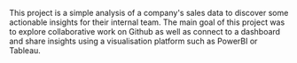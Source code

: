 This project is a simple analysis of a company's sales data to discover some actionable insights for their internal team. The main goal of this project was to explore collaborative work on Github as well as connect to a dashboard and share insights using a visualisation platform such as PowerBI or Tableau.